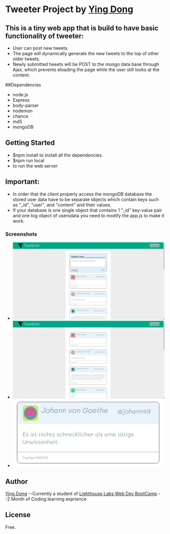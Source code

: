 
# **Tweeter Project by [Ying Dong](https://github.com/dongyingname)**

## This is a tiny web app that is build to have basic functionality of tweeter:
- User can post new tweets.
- The page will dynamically generate the new tweets to the top of other older tweets.
- Newly submitted tweets will be POST to the mongo data base through Ajax, which prevents eloading the page while the user still looks at the content.

##Dependencies
- node.js
- Express
- body-parser
- nodemon
- chance
- md5
- mongoDB
## Getting Started
- $npm install to install all the dependencies.
- $npm run local 
- to run the web server
## Important:
- In order that the client properly access the mongoDB database the stored user data have to be separate objects which contain keys such as "_id", "user", and "content" and their values.
- If your database is one single object that contains 1 "_id" key-value pair and one big object of usersdata you need to modify the app.js to make it work.

### Screenshots
- ![Tweeter Page with the Tweets Composer](/screenshots/composer.png)
- ![Tweeter Page with the Tweets Composer Hidden](/screenshots/nocomposer.png)
- ![Sample Tweet](/screenshots/tweet.png)
## Author
[Ying Dong](https://github.com/dongyingname)
--Currently a student of [Lighthouse Labs Web Dev BootCamp](https://lighthouselabs.ca/web-bootcamp)
--2 Month of Coding learning exprience

## License
Free.